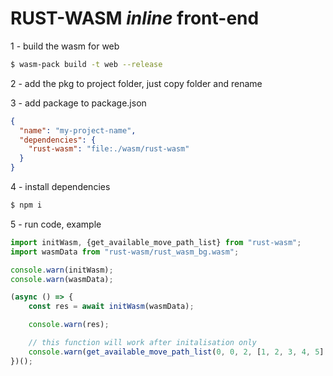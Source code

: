 # RUST-WASM _inline_ front-end

1 - build the wasm for web
```bash
$ wasm-pack build -t web --release
```

2 - add the pkg to project folder, just copy folder and rename

3 - add package to package.json
```json
{
  "name": "my-project-name",
  "dependencies": {
    "rust-wasm": "file:./wasm/rust-wasm"
  }
}
```

4 - install dependencies
```bash
$ npm i
```

5 - run code, example
```typescript
import initWasm, {get_available_move_path_list} from "rust-wasm";
import wasmData from "rust-wasm/rust_wasm_bg.wasm";

console.warn(initWasm);
console.warn(wasmData);

(async () => {
    const res = await initWasm(wasmData);

    console.warn(res);

    // this function will work after initalisation only
    console.warn(get_available_move_path_list(0, 0, 2, [1, 2, 3, 4, 5].join(","), 2));
})();
```
